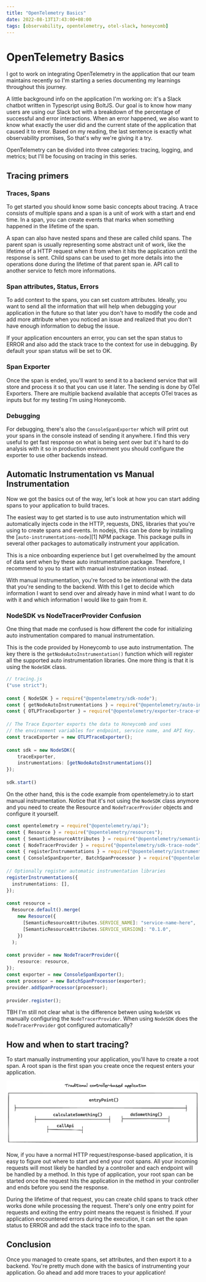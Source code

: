 ```yaml
---
title: "OpenTelemetry Basics"
date: 2022-08-13T17:43:00+08:00
tags: [observability, opentelemetry, otel-slack, honeycomb]
---
```


# OpenTelemetry Basics

I got to work on integrating OpenTelemetry in the application that our team maintains recently so I'm starting a series documenting my learnings throughout this journey.

A little background info on the application I'm working on: it's a Slack chatbot written in Typescript using BoltJS. Our goal is to know how many users are using our Slack bot with a breakdown of the percentage of successful and error interactions. When an error happened, we also want to know what exactly the user did and the current state of the application that caused it to error. Based on my reading, the last sentence is exactly what observability promises, So that's why we're giving it a try.

OpenTelemetry can be divided into three categories: tracing, logging, and metrics; but I'll be focusing on tracing in
this series.

## Tracing primers

### Traces, Spans

To get started you should know some basic concepts about tracing. A trace consists of multiple spans and a span is a unit of work with a start and end time. In a span, you can create events that marks when something happened in the lifetime of the span. 

A span can also have nested spans and these are called child spans. The parent span is usually representing some abstract unit of work, like the lifetime of a HTTP request when it from when it hits the application
until the response is sent. Child spans can be used to get more details into the operations done during the lifetime of that parent span ie. API call to another service to fetch more informations. 

### Span attributes, Status, Errors

To add context to the spans, you can set custom attributes. Ideally, you want to send all the information that will help when debugging your application in the future so that later you don't have to modify the code and add more attribute when you noticed an issue and realized that you don't have enough information to debug the issue.

If your application encounters an error, you can set the span status to ERROR and also add the stack trace to the context for use in debugging. By default your span status will be set to OK.

### Span Exporter

Once the span is ended, you'll want to send it to a backend service that will store and process it so that you can use it later. The sending is done by OTel Exporters. There are multiple backend available that accepts OTel traces as inputs but for my testing I'm using Honeycomb. 

### Debugging

For debugging, there's also the `ConsoleSpanExporter` which will print out your spans in the console instead of sending it anywhere. I find this very useful to get fast response on what is being sent over but it's hard to do analysis with it so in production environment you should configure the exporter to use other backends instead.

## Automatic Instrumentation vs Manual Instrumentation

Now we got the basics out of the way, let's look at how you can start adding spans to your application to build traces. 

The easiest way to get started is to use auto instrumentation which will automatically injects code in the HTTP,
requests, DNS, libraries that you're using to create spans and events. In nodejs, this can be done by installing the [`auto-instrumentations-node`][1] NPM package. This package pulls in several other packages to automatically instrument your application.

This is a nice onboarding experience but I get overwhelmed by the amount of data sent when by these auto instrumentation package. Therefore, I recommend to you to start with manual instrumentation instead.

With manual instrumentation, you're forced to be intentional with the data that you're sending to the backend. With this I get to decide which information I want to send over and already have in mind what I want to do with it and which information I would like to gain from it.
 
### NodeSDK vs NodeTracerProvider Confusion

One thing that made me confused is how different the code for initializing auto instrumentation compared to manual instrumentation.

This is the code provided by Honeycomb to use auto instrumentation. The key there is the `getNodeAutoInstrumentation()` function which will register all the supported auto instrumentation libraries. One more thing is that it is using the `NodeSDK` class.

```typescript
// tracing.js
("use strict");

const { NodeSDK } = require("@opentelemetry/sdk-node");
const { getNodeAutoInstrumentations } = require("@opentelemetry/auto-instrumentations-node");
const { OTLPTraceExporter } = require("@opentelemetry/exporter-trace-otlp-proto");

// The Trace Exporter exports the data to Honeycomb and uses
// the environment variables for endpoint, service name, and API Key.
const traceExporter = new OTLPTraceExporter();

const sdk = new NodeSDK({
    traceExporter,
    instrumentations: [getNodeAutoInstrumentations()]
});

sdk.start()
```

On the other hand, this is the code example from opentelemetry.io to start manual instrumentation. Notice that it's not using the `NodeSDK` class anymore and you need to create the Resource and `NodeTracerProvider` objects and configure it yourself.

```typescript
const opentelemetry = require("@opentelemetry/api");
const { Resource } = require("@opentelemetry/resources");
const { SemanticResourceAttributes } = require("@opentelemetry/semantic-conventions");
const { NodeTracerProvider } = require("@opentelemetry/sdk-trace-node");
const { registerInstrumentations } = require("@opentelemetry/instrumentation");
const { ConsoleSpanExporter, BatchSpanProcessor } = require("@opentelemetry/sdk-trace-base");

// Optionally register automatic instrumentation libraries
registerInstrumentations({
  instrumentations: [],
});

const resource =
  Resource.default().merge(
    new Resource({
      [SemanticResourceAttributes.SERVICE_NAME]: "service-name-here",
      [SemanticResourceAttributes.SERVICE_VERSION]: "0.1.0",
    })
  );

const provider = new NodeTracerProvider({
    resource: resource,
});
const exporter = new ConsoleSpanExporter();
const processor = new BatchSpanProcessor(exporter);
provider.addSpanProcessor(processor);

provider.register();
```

TBH I'm still not clear what is the difference betwen using `NodeSDK` vs manually configuring the `NodeTracerProvider`. When using `NodeSDK` does the `NodeTracerProvider` got configured automatically? 

## How and when to start tracing?

To start manually instrumenting your application, you'll have to create a root span. A root span is the first span you create once the request enters your application. 

![Request/Response Flow](images/request-flow.png)

Now, if you have a normal HTTP request/response-based application, it is easy to figure out where to start and end your root spans. All your incoming requests will most likely be handled by a controller and each endpoint will be handled by a method. In this type of application, your root span can be started once the request hits the application in the method in your controller and ends before you send the response.

During the lifetime of that request, you can create child spans to track other works done while processing the request. There's only one entry point for requests and exiting the entry point means the request is finished. If your application encountered errors during the execution, it can set the span status to ERROR and add the stack trace info to the span.

## Conclusion

Once you managed to create spans, set attributes, and then export it to a backend. You're pretty much done with the basics of instrumenting your application. Go ahead and add more traces to your application!
